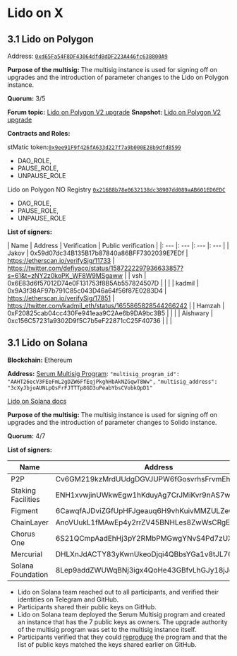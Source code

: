 # Lido on X

## 3.1 Lido on Polygon

Address: [`0xd65Fa54F8DF43064dfd8dDF223A446fc638800A9`](https://app.safe.global/settings/setup?safe=0xd65Fa54F8DF43064dfd8dDF223A446fc638800A9)

**Purpose of the multisig:** The multisig instance is used for signing off on upgrades and the introduction of parameter changes to the Lido on Polygon instance.

**Quorum:** 3/5

**Forum topic:** [Lido on Polygon V2 upgrade](https://research.lido.fi/t/lido-on-polygon-protocol-upgrade/3213/)
**Snapshot:** [Lido on Polygon V2 upgrade](https://snapshot.org/#/lido-snapshot.eth/proposal/0x32f6f095dc4f7b97665b560781d6e6795da11f9c8218936a505575040038d70f)

**Contracts and Roles:**

stMatic token:[`0x9ee91F9f426fA633d227f7a9b000E28b9dfd8599`](https://etherscan.io/address/0x9ee91F9f426fA633d227f7a9b000E28b9dfd8599)
- DAO_ROLE, 
- PAUSE_ROLE, 
- UNPAUSE_ROLE 

Lido on Polygon NO Registry [`0x216B8b78e0632138dc38907dd089aAB601ED6EDC`](https://etherscan.io/address/0x216B8b78e0632138dc38907dd089aAB601ED6EDC)
- DAO_ROLE, 
- PAUSE_ROLE, 
- UNPAUSE_ROLE

**List of signers:**

| Name | Address | Verification | Public verification |
|: --- |: --- |: --- |: --- |
| Jakov | 0x59d07dc34B135B17b87840a86BFF7302039E7EDf | https://etherscan.io/verifySig/11733 | https://twitter.com/defiyaco/status/1587222297936633857?s=61&t=zNY2z0koPK_WF8W9MSgaww |
| vsh | 0x6E83d6f57012D74e0F131753f8B5Ab557824507D |  |  |
| kadmil | 0x9A3f38AF97b791C85c043D46a64f56f87E0283D4 | https://etherscan.io/verifySig/17851 | https://twitter.com/kadmil_eth/status/1655865828544266242 |
| Hamzah | 0xF20825cab04cc430Fe941eaa9C2Ae6b9DA9bc3B5 |  |  |
| Aishwary | 0xc156C57231a9302D9f5C7b5eF22871cC25F40736 |  |  |

## 3.1 Lido on Solana

**Blockchain:** Ethereum

**Address:** 
[Serum Multisig Program](https://github.com/coral-xyz/multisig):
`"multisig_program_id": "AAHT26ecV3FEeFmL2gDZW6FfEqjPkghHbAkNZGqwT8Ww",`
`"multisig_address": "3cXyJbjoAUNLpQsFrFJTTTp8GD3uPeabYbsCVobkQpD1"`

[Lido on Solana docs](https://docs.solana.lido.fi/administration)

**Purpose of the multisig:** The multisig instance is used for signing off on upgrades and the introduction of parameter changes to Solido instance.

**Quorum:** 4/7

**List of signers:**


| Name | Address |
| --- | --- |
| P2P | Cv6GM219kzMrdUUdgDGVJUPW6fGosvrhsFrvmEhz3Mc6 |
| Staking Facilities | ENH1xvwjinUWkwEgw1hKduyAg7CrJMiKvr9nAS7wLHrp |
| Figment | 6CawqfAJDviZGfUpHFJgeauq6H9vhKuivMMZULZeGnPw |
| ChainLayer | AnoVUukL1fMAwEp4y2rrZV45BNHLes8ZwWsCRgEwhGH4 |
| Chorus One | 6S21QCmpAadEhHj3pY2RMbPMGwgYNvS4Pd7zUXoRDMdK |
| Mercurial | DHLXnJdACTY83yKwnUkeoDjqi4QBbsYGa1v8tJL76ViX |
| Solana Foundation | 8Lep9addZWUWqBNj3igx4QoHe43GBfvLhGJy18jJgWQa |

- Lido on Solana team reached out to all participants, and verified their identities on Telegram and GitHub.
- Participants shared their public keys on GitHub.
- Lido on Solana team deployed the Serum Multisig program and created an instance that has the 7 public keys as owners. The upgrade authority of the multisig program was set to the multisig instance itself.
- Participants verified that they could [reproduce](https://blog.lido.fi/lido-dao-treasury-fund/) the program and that the list of public keys matched the keys shared earlier on GitHub.